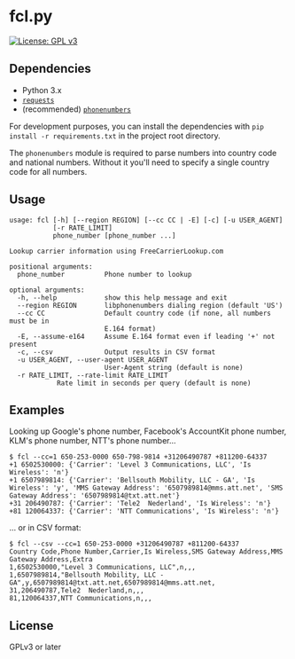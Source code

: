 fcl.py
======

[![License: GPL v3](https://img.shields.io/badge/License-GPL%20v3-blue.svg)](https://www.gnu.org/licenses/gpl-3.0)

Dependencies
------------

-  Python 3.x
-  [`requests`](https://python-requests.org)
-  (recommended) [`phonenumbers`](https://github.com/daviddrysdale/python-phonenumbers)

For development purposes, you can install the dependencies with `pip install -r requirements.txt` in
the project root directory.

The `phonenumbers` module is required to parse numbers into country code and
national numbers.  Without it you'll need to specify a single country code
for all numbers.

Usage
-----

```
usage: fcl [-h] [--region REGION] [--cc CC | -E] [-c] [-u USER_AGENT]
           [-r RATE_LIMIT]
           phone_number [phone_number ...]

Lookup carrier information using FreeCarrierLookup.com

positional arguments:
  phone_number          Phone number to lookup

optional arguments:
  -h, --help            show this help message and exit
  --region REGION       libphonenumbers dialing region (default 'US')
  --cc CC               Default country code (if none, all numbers must be in
                        E.164 format)
  -E, --assume-e164     Assume E.164 format even if leading '+' not present
  -c, --csv             Output results in CSV format
  -u USER_AGENT, --user-agent USER_AGENT
                        User-Agent string (default is none)
  -r RATE_LIMIT, --rate-limit RATE_LIMIT
			Rate limit in seconds per query (default is none)
```

Examples
--------

Looking up Google's phone number, Facebook's AccountKit phone number, KLM's phone number, NTT's phone number…

```
$ fcl --cc=1 650-253-0000 650-798-9814 +31206490787 +811200-64337
+1 6502530000: {'Carrier': 'Level 3 Communications, LLC', 'Is Wireless': 'n'}
+1 6507989814: {'Carrier': 'Bellsouth Mobility, LLC - GA', 'Is Wireless': 'y', 'MMS Gateway Address': '6507989814@mms.att.net', 'SMS Gateway Address': '6507989814@txt.att.net'}
+31 206490787: {'Carrier': 'Tele2  Nederland', 'Is Wireless': 'n'}
+81 120064337: {'Carrier': 'NTT Communications', 'Is Wireless': 'n'}
```

… or in CSV format:

```
$ fcl --csv --cc=1 650-253-0000 +31206490787 +811200-64337
Country Code,Phone Number,Carrier,Is Wireless,SMS Gateway Address,MMS Gateway Address,Extra
1,6502530000,"Level 3 Communications, LLC",n,,,
1,6507989814,"Bellsouth Mobility, LLC - GA",y,6507989814@txt.att.net,6507989814@mms.att.net,
31,206490787,Tele2  Nederland,n,,,
81,120064337,NTT Communications,n,,,
```

License
-------

GPLv3 or later
